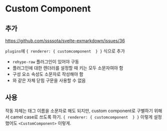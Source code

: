 # Custom Component

## 추가

<https://github.com/ssssota/svelte-exmarkdown/issues/36>

`plugins`에 `{ renderer: { customcomponent  } }` 식으로 추가

- `rehype-raw` 플러그인이 있어야 구동
- 플러그인에 대한 렌더러를 설정할 때 키는 모두 소문자여야 함
- 구성 요소 속성도 소문자로 작성해야 함
- <CustomButton/> 와 같은 자체 닫힘 구문을 사용할 수 없음

## 사용

작동 자체는 태그 이름을 소문자로 해도 되지만, custom component로 구별하기 위해서 camel case로 쓰도록 하기. `{ renderer: { customcomponent  } }` 이렇게 설정했어도 `<CustomComponent>` 이렇게.
